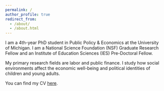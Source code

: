 ```yaml
---
permalink: /
author_profile: true
redirect_from: 
  - /about/
  - /about.html
---
```


I am a 4th-year PhD student in Public Policy & Economics at the University of Michigan. I am a National Science Foundation (NSF) Graduate Research Fellow and an Institute of Education Sciences (IES) Pre-Doctoral Fellow. 

My primary research fields are labor and public finance. I study how social environments affect the economic well-being and political identities of children and young adults. 


You can find my CV [here](https://micah-baum.github.io/files/baum_cv.pdf). 
